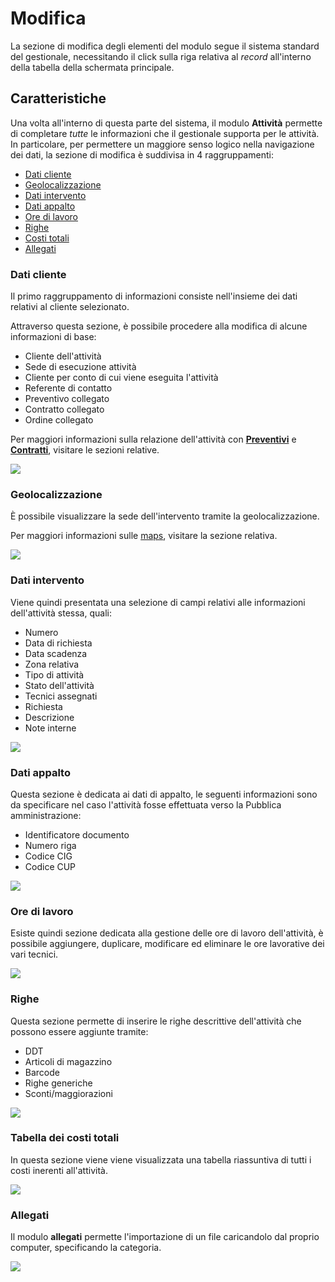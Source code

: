 # Modifica

La sezione di modifica degli elementi del modulo segue il sistema standard del gestionale, necessitando il click sulla riga relativa al _record_ all'interno della tabella della schermata principale.

## Caratteristiche

Una volta all'interno di questa parte del sistema, il modulo **Attività** permette di completare _tutte_ le informazioni che il gestionale supporta per le attività. In particolare, per permettere un maggiore senso logico nella navigazione dei dati, la sezione di modifica è suddivisa in 4 raggruppamenti:

* [Dati cliente](modifica.md#dati-cliente)
* [Geolocalizzazione](modifica.md#geolocalizzazione)
* [Dati intervento](modifica.md#dati-intervento)
* [Dati appalto](modifica.md#dati-appalto)
* [Ore di lavoro](modifica.md#ore-di-lavoro)
* [Righe](modifica.md#righe)
* [Costi totali](modifica.md#tabella-dei-costi-totali)
* [Allegati](modifica.md#allegati)

### Dati cliente

Il primo raggruppamento di informazioni consiste nell'insieme dei dati relativi al cliente selezionato.

Attraverso questa sezione, è possibile procedere alla modifica di alcune informazioni di base:

* Cliente dell'attività
* Sede di esecuzione attività
* Cliente per conto di cui viene eseguita l'attività
* Referente di contatto
* Preventivo collegato
* Contratto collegato
* Ordine collegato

Per maggiori informazioni sulla relazione dell'attività con [**Preventivi**](https://github.com/devcode-it/devcode-it.github.io/tree/c372246fd4462ad0101f4f643f1719d85d3d3249/\_openstamanager/guide/preventivi.md) e [**Contratti**](https://github.com/devcode-it/devcode-it.github.io/tree/c372246fd4462ad0101f4f643f1719d85d3d3249/\_openstamanager/guide/contratti.md), visitare le sezioni relative.

![](https://firebasestorage.googleapis.com/v0/b/gitbook-x-prod.appspot.com/o/spaces%2F-LZJeLg23eVDvrCv74U7-887967055%2Fuploads%2FoiGPm5leMNbzi8CGGa6R%2Ffile.png?alt=media)

### Geolocalizzazione

È possibile visualizzare la sede dell'intervento tramite la geolocalizzazione.

Per maggiori informazioni sulle [maps](../anagrafiche/maps.md), visitare la sezione relativa.

![](https://firebasestorage.googleapis.com/v0/b/gitbook-x-prod.appspot.com/o/spaces%2F-LZJeLg23eVDvrCv74U7-887967055%2Fuploads%2F0vHIQnW5zVOjvP0nrY6A%2Ffile.png?alt=media)

### Dati intervento

Viene quindi presentata una selezione di campi relativi alle informazioni dell'attività stessa, quali:

* Numero
* Data di richiesta
* Data scadenza
* Zona relativa
* Tipo di attività
* Stato dell'attività
* Tecnici assegnati
* Richiesta
* Descrizione
* Note interne

![](https://firebasestorage.googleapis.com/v0/b/gitbook-x-prod.appspot.com/o/spaces%2F-LZJeLg23eVDvrCv74U7-887967055%2Fuploads%2FxNNZ8XcNvCNiPBTQpdxJ%2Ffile.png?alt=media)

### Dati appalto

Questa sezione è dedicata ai dati di appalto, le seguenti informazioni sono da specificare nel caso l'attività fosse effettuata verso la Pubblica amministrazione:

* Identificatore documento
* Numero riga
* Codice CIG
* Codice CUP

![](https://firebasestorage.googleapis.com/v0/b/gitbook-x-prod.appspot.com/o/spaces%2F-LZJeLg23eVDvrCv74U7-887967055%2Fuploads%2FipuHkf8AAeqcrwg9C7W6%2Ffile.png?alt=media)

### Ore di lavoro

Esiste quindi sezione dedicata alla gestione delle ore di lavoro dell'attività, è possibile aggiungere, duplicare, modificare ed eliminare le ore lavorative dei vari tecnici.

![](https://firebasestorage.googleapis.com/v0/b/gitbook-x-prod.appspot.com/o/spaces%2F-LZJeLg23eVDvrCv74U7-887967055%2Fuploads%2FqipH3Ez81VHyygKSBDLW%2Ffile.png?alt=media)

### Righe

Questa sezione permette di inserire le righe descrittive dell'attività che possono essere aggiunte tramite:

* DDT
* Articoli di magazzino
* Barcode
* Righe generiche
* Sconti/maggiorazioni

![](https://firebasestorage.googleapis.com/v0/b/gitbook-x-prod.appspot.com/o/spaces%2F-LZJeLg23eVDvrCv74U7-887967055%2Fuploads%2FRMIjWLKiXqQ20pFLQJfj%2Ffile.png?alt=media)

### Tabella dei costi totali

In questa sezione viene viene visualizzata una tabella riassuntiva di tutti i costi inerenti all'attività.

![](https://firebasestorage.googleapis.com/v0/b/gitbook-x-prod.appspot.com/o/spaces%2F-LZJeLg23eVDvrCv74U7-887967055%2Fuploads%2F5q7uX6HUCv5rioxxOFyg%2Ffile.png?alt=media)

### Allegati

Il modulo **allegati** permette l'importazione di un file caricandolo dal proprio computer, specificando la categoria.

![](https://firebasestorage.googleapis.com/v0/b/gitbook-x-prod.appspot.com/o/spaces%2F-LZJeLg23eVDvrCv74U7-887967055%2Fuploads%2FP3mbIKSZW5PaEvK157Xe%2Ffile.png?alt=media)
